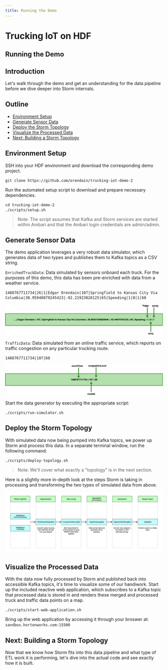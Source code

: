 ```yaml
---
title: Running the Demo
---
```


# Trucking IoT on HDF

## Running the Demo

## Introduction

Let's walk through the demo and get an understanding for the data pipeline before we dive deeper into Storm internals.


## Outline

-   [Environment Setup](#environment-setup)
-   [Generate Sensor Data](#generate-sensor-data)
-   [Deploy the Storm Topology](#deploy-the-storm-topology)
-   [Visualize the Processed Data](#visualize-the-processed-data)
-   [Next: Building a Storm Topology](#next:-building-a-storm-topology)


## Environment Setup

SSH into your HDF environment and download the corresponding demo project.

```
git clone https://github.com/orendain/trucking-iot-demo-2
```

Run the automated setup script to download and prepare necessary dependencies.
```
cd trucking-iot-demo-2
./scripts/setup.sh
```

> Note: The script assumes that Kafka and Storm services are started within Ambari and that the Ambari login credentials are admin/admin.


## Generate Sensor Data

The demo application leverages a very robust data simulator, which generates data of two types and publishes them to Kafka topics as a CSV string.

`EnrichedTruckData`: Data simulated by sensors onboard each truck.  For the purposes of this demo, this data has been pre-enriched with data from a weather service.

```
1488767711734|26|1|Edgar Orendain|107|Springfield to Kansas City Via Columbia|38.95940879245423|-92.21923828125|65|Speeding|1|0|1|60
```
![EnrichedTruckData fields](assets/enriched-truck-data_fields.png)

`TrafficData`: Data simulated from an online traffic service, which reports on traffic congestion on any particular trucking route.

```
1488767711734|107|60
```
![TrafficData fields](assets/traffic-data_fields.png)

Start the data generator by executing the appropriate script:
```
./scripts/run-simulator.sh
```


## Deploy the Storm Topology

With simulated data now being pumped into Kafka topics, we power up Storm and process this data.  In a separate terminal window, run the following command:

```
./scripts/deploy-topology.sh
```

> Note: We'll cover what exactly a "topology" is in the next section.

Here is a slightly more in-depth look at the steps Storm is taking in processing and transforming the two types of simulated data from above.

![General Storm Process](assets/storm-flow-overview.jpg)


## Visualize the Processed Data

With the data now fully processed by Storm and published back into accessible Kafka topics, it's time to visualize some of our handiwork.  Start up the included reactive web application, which subscribes to a Kafka topic that processed data is stored in and renders these merged and processed truck and traffic data points on a map.

```
./scripts/start-web-application.sh
```

Bring up the web application by accessing it through your broswer at: `sandbox.hortonworks.com:15500`


## Next: Building a Storm Topology

Now that we know how Storm fits into this data pipeline and what type of ETL work it is performing, let's dive into the actual code and see exactly how it is built.
